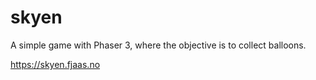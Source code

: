 # skyen

A simple game with Phaser 3, where the objective is to collect balloons.

https://skyen.fjaas.no
